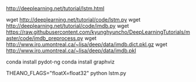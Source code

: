 http://deeplearning.net/tutorial/lstm.html

wget http://deeplearning.net/tutorial/code/lstm.py
wget http://deeplearning.net/tutorial/code/imdb.py
wget https://raw.githubusercontent.com/kyunghyuncho/DeepLearningTutorials/master/code/imdb_preprocess.py
wget http://www.iro.umontreal.ca/~lisa/deep/data/imdb.dict.pkl.gz
wget http://www.iro.umontreal.ca/~lisa/deep/data/imdb.pkl

conda install pydot-ng
conda install graphviz

THEANO_FLAGS="floatX=float32" python lstm.py


